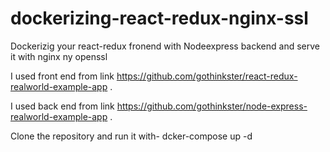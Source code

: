 # dockerizing-react-redux-nginx-ssl

 Dockerizig your react-redux fronend with Nodeexpress backend and serve it with nginx ny openssl
 
 I used front end from link https://github.com/gothinkster/react-redux-realworld-example-app .
 
 I used back end from link https://github.com/gothinkster/node-express-realworld-example-app .
 
 
 Clone the repository and run it with- dcker-compose up -d
 
